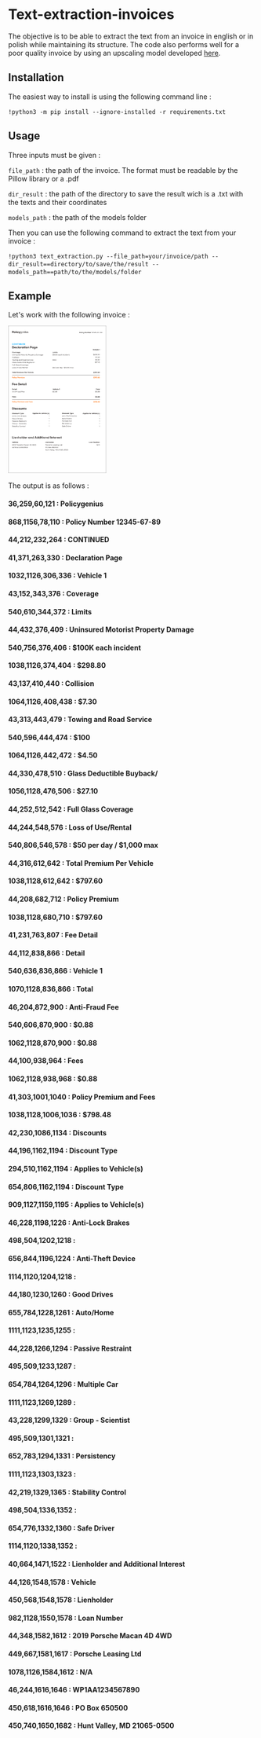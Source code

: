 Text-extraction-invoices
=====================

The objective is to be able to extract the text from an invoice in english or in polish while maintaining its structure. 
The code also performs well for a poor quality invoice by using an upscaling model developed [here](https://github.com/openvinotoolkit/openvino_notebooks/tree/main/notebooks/202-vision-superresolution).

Installation
----

The easiest way to install is using the following command line : 
~~~ 
!python3 -m pip install --ignore-installed -r requirements.txt 
~~~

Usage
----

Three inputs must be given :

``file_path`` : the path of the invoice. The format must be readable by the Pillow library or a .pdf

``dir_result`` : the path of the directory to save the result wich is a .txt with the texts and their coordinates

``models_path`` : the path of the models folder

Then you can use the following command to extract the text from your invoice :

~~~ 
!python3 text_extraction.py --file_path=your/invoice/path --dir_result==directory/to/save/the/result --models_path==path/to/the/models/folder
~~~

Example
----

Let's work with the following invoice :

<img src="image/sample-auto-insurance-declarations-page_2_2x.jpg" width="200" height="300" />

The output is as follows :

#### 36,259,60,121 : Policygenius
#### 868,1156,78,110 : Policy Number 12345-67-89
#### 44,212,232,264 : CONTINUED
#### 41,371,263,330 : Declaration Page
#### 1032,1126,306,336 : Vehicle 1
#### 43,152,343,376 : Coverage
#### 540,610,344,372 : Limits
#### 44,432,376,409 : Uninsured Motorist Property Damage
#### 540,756,376,406 : $100K each incident
#### 1038,1126,374,404 : $298.80
#### 43,137,410,440 : Collision
#### 1064,1126,408,438 : $7.30
#### 43,313,443,479 : Towing and Road Service
#### 540,596,444,474 : $100
#### 1064,1126,442,472 : $4.50
#### 44,330,478,510 : Glass Deductible Buyback/
#### 1056,1128,476,506 : $27.10
#### 44,252,512,542 : Full Glass Coverage
#### 44,244,548,576 : Loss of Use/Rental
#### 540,806,546,578 : $50 per day / $1,000 max
#### 44,316,612,642 : Total Premium Per Vehicle
#### 1038,1128,612,642 : $797.60
#### 44,208,682,712 : Policy Premium
#### 1038,1128,680,710 : $797.60
#### 41,231,763,807 : Fee Detail
#### 44,112,838,866 : Detail
#### 540,636,836,866 : Vehicle 1
#### 1070,1128,836,866 : Total
#### 46,204,872,900 : Anti-Fraud Fee
#### 540,606,870,900 : $0.88
#### 1062,1128,870,900 : $0.88
#### 44,100,938,964 : Fees
#### 1062,1128,938,968 : $0.88
#### 41,303,1001,1040 : Policy Premium and Fees
#### 1038,1128,1006,1036 : $798.48
#### 42,230,1086,1134 : Discounts
#### 44,196,1162,1194 : Discount Type
#### 294,510,1162,1194 : Applies to Vehicle(s)
#### 654,806,1162,1194 : Discount Type
#### 909,1127,1159,1195 : Applies to Vehicle(s)
#### 46,228,1198,1226 : Anti-Lock Brakes
#### 498,504,1202,1218 : 
#### 656,844,1196,1224 : Anti-Theft Device
#### 1114,1120,1204,1218 : 
#### 44,180,1230,1260 : Good Drives
#### 655,784,1228,1261 : Auto/Home
#### 1111,1123,1235,1255 : 
#### 44,228,1266,1294 : Passive Restraint
#### 495,509,1233,1287 : 
#### 654,784,1264,1296 : Multiple Car
#### 1111,1123,1269,1289 :
#### 43,228,1299,1329 : Group - Scientist
#### 495,509,1301,1321 : 
#### 652,783,1294,1331 : Persistency
#### 1111,1123,1303,1323 : 
#### 42,219,1329,1365 : Stability Control
#### 498,504,1336,1352 : 
#### 654,776,1332,1360 : Safe Driver
#### 1114,1120,1338,1352 : 
#### 40,664,1471,1522 : Lienholder and Additional Interest
#### 44,126,1548,1578 : Vehicle
#### 450,568,1548,1578 : Lienholder
#### 982,1128,1550,1578 : Loan Number
#### 44,348,1582,1612 : 2019 Porsche Macan 4D 4WD
#### 449,667,1581,1617 : Porsche Leasing Ltd
#### 1078,1126,1584,1612 : N/A
#### 46,244,1616,1646 : WP1AA1234567890
#### 450,618,1616,1646 : PO Box 650500
#### 450,740,1650,1682 : Hunt Valley, MD 21065-0500

